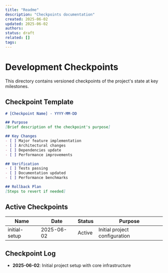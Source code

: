 ```yaml
---
title: "Readme"
description: "Checkpoints documentation"
created: 2025-06-02
updated: 2025-06-02
authors: 
status: draft
related: []
tags: 
---
```


# Development Checkpoints

This directory contains versioned checkpoints of the project's state at key milestones.

## Checkpoint Template

```markdown
# [Checkpoint Name] - YYYY-MM-DD

## Purpose
[Brief description of the checkpoint's purpose]

## Key Changes
- [ ] Major feature implementation
- [ ] Architectural changes
- [ ] Dependencies update
- [ ] Performance improvements

## Verification
- [ ] Tests passing
- [ ] Documentation updated
- [ ] Performance benchmarks

## Rollback Plan
[Steps to revert if needed]
```

## Active Checkpoints

| Name | Date | Status | Purpose |
|------|------|--------|----------|
| initial-setup | 2025-06-02 | Active | Initial project configuration |

## Checkpoint Log
- **2025-06-02**: Initial project setup with core infrastructure
